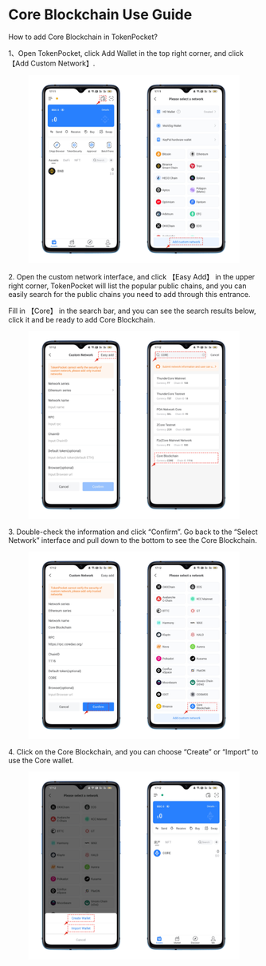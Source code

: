# Core Blockchain Use Guide

How to add Core Blockchain in TokenPocket?

1、Open TokenPocket, click Add Wallet in the top right corner, and click【Add Custom Network】.

<figure><img src="../../.gitbook/assets/1 (14).png" alt=""><figcaption></figcaption></figure>

2\. Open the custom network interface, and click 【Easy Add】 in the upper right corner, TokenPocket will list the popular public chains, and you can easily search for the public chains you need to add through this entrance.

Fill in 【Core】  in the search bar, and you can see the search results below, click it and be ready to add Core Blockchain.

<figure><img src="../../.gitbook/assets/2 (15).png" alt=""><figcaption></figcaption></figure>

3\. Double-check the information and click “Confirm”. Go back to the “Select Network” interface and pull down to the bottom to see the Core Blockchain.

<figure><img src="../../.gitbook/assets/3 (6).png" alt=""><figcaption></figcaption></figure>

4\. Click on the Core Blockchain, and you can choose “Create” or “Import” to use the Core wallet.&#x20;

<figure><img src="../../.gitbook/assets/4 (7).png" alt=""><figcaption></figcaption></figure>
